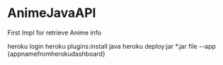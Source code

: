 # AnimeJavaAPI

First Impl for retrieve Anime info

heroku login
heroku plugins:install java
heroku deploy:jar *.jar file --app {appnamefromherokudashboard}
